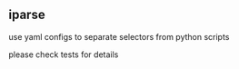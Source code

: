 ## iparse

use yaml configs to separate selectors from python scripts 

please check tests for details

